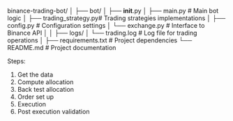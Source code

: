 binance-trading-bot/
│
├── bot/
│   ├── __init__.py
│   ├── main.py            # Main bot logic
│   ├── trading_strategy.py# Trading strategies implementations
│   ├── config.py          # Configuration settings
│   └── exchange.py        # Interface to Binance API
│
│
├── logs/
│   └── trading.log        # Log file for trading operations
│
├── requirements.txt       # Project dependencies
└── README.md              # Project documentation

Steps:
1. Get the data
2. Compute allocation
3. Back test allocation
4. Order set up
5. Execution
6. Post execution validation